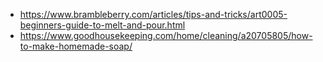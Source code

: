 - https://www.brambleberry.com/articles/tips-and-tricks/art0005-beginners-guide-to-melt-and-pour.html
- https://www.goodhousekeeping.com/home/cleaning/a20705805/how-to-make-homemade-soap/
